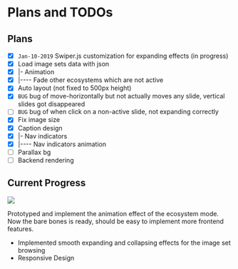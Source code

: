 # Plans and TODOs

## Plans

 - [x] `Jan-10-2019` Swiper.js customization for expanding effects (in progress)
 - [x] Load image sets data with json 
 - [x] |- Animation
 - [X] |---- Fade other ecosystems which are not active
 - [x] Auto layout (not fixed to 500px height)
 - [x] `BUG` bug of move-horizontally but not actually moves any slide, vertical slides got disappeared
 - [ ] `BUG` bug of when click on a non-active slide, not expanding correctly
 - [x] Fix image size
 - [x] Caption design
 - [x] |- Nav indicators
 - [x] |---- Nav indicators animation
 - [ ] Parallax bg
 - [ ] Backend rendering

## Current Progress

![](doc/2019-01-12_23-15-08.gif)

Prototyped and implement the animation effect of the ecosystem mode. Now the bare bones is ready, should be easy to implement more frontend features.

 - Implemented smooth expanding and collapsing effects for the image set browsing
 - Responsive Design
